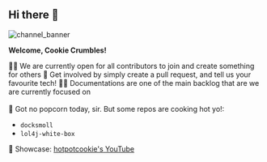 ## Hi there 👋
![channel_banner](https://user-images.githubusercontent.com/70483046/137577746-f6de7ecd-323f-437b-b1be-73b0b8398ed0.png)



**Welcome, Cookie Crumbles!**

🙋‍♀️ We are currently open for all contributors to join and create something for others 
🌈 Get involved by simply create a pull request, and tell us your favourite tech! 
👩‍💻 Documentations are one of the main backlog that are we are currently focused on<br><br>
🍿 Got no popcorn today, sir. But some repos are cooking hot yo!:
- ```docksmoll```
- ```lol4j-white-box```

<html><p>🌱 Showcase: <a href="https://youtube.com/playlist?list=PLcMxarn0lcOkfmxSUOfh7ZDuZDWJfD5_3" target="_blank" rel="noopener noreferrer">hotpotcookie's YouTube</a</p><html>
